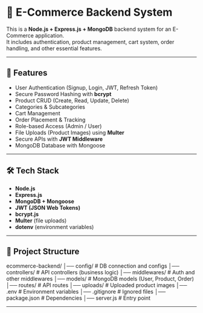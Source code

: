 # 🛒 E-Commerce Backend System

This is a **Node.js + Express.js + MongoDB** backend system for an E-Commerce application.  
It includes authentication, product management, cart system, order handling, and other essential features.  

---

## 🚀 Features
- User Authentication (Signup, Login, JWT, Refresh Token)
- Secure Password Hashing with **bcrypt**
- Product CRUD (Create, Read, Update, Delete)
- Categories & Subcategories
- Cart Management
- Order Placement & Tracking
- Role-based Access (Admin / User)
- File Uploads (Product Images) using **Multer**
- Secure APIs with **JWT Middleware**
- MongoDB Database with Mongoose

---

## 🛠️ Tech Stack
- **Node.js**
- **Express.js**
- **MongoDB + Mongoose**
- **JWT (JSON Web Tokens)**
- **bcrypt.js**
- **Multer** (file uploads)
- **dotenv** (environment variables)

---

## 📂 Project Structure
ecommerce-backend/
│── config/ # DB connection and configs
│── controllers/ # API controllers (business logic)
│── middlewares/ # Auth and other middlewares
│── models/ # MongoDB models (User, Product, Order)
│── routes/ # API routes
│── uploads/ # Uploaded product images
│── .env # Environment variables
│── .gitignore # Ignored files
│── package.json # Dependencies
│── server.js # Entry point

---
